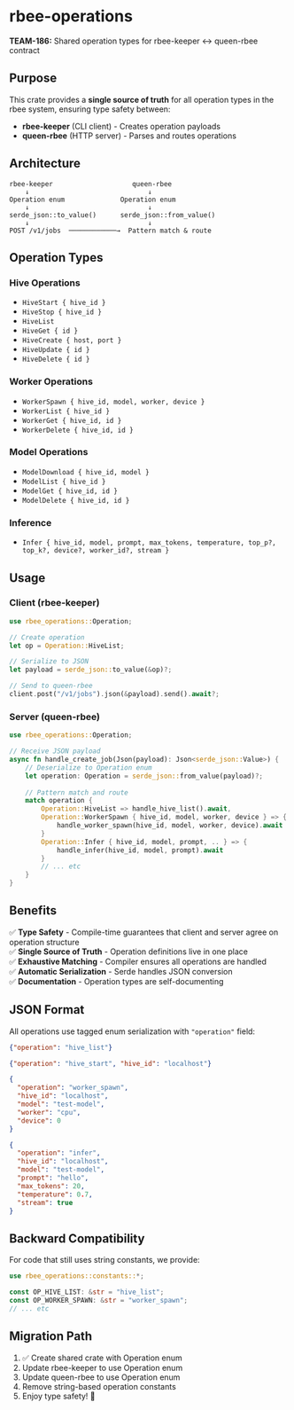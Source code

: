 # rbee-operations

**TEAM-186:** Shared operation types for rbee-keeper ↔ queen-rbee contract

## Purpose

This crate provides a **single source of truth** for all operation types in the rbee system, ensuring type safety between:
- **rbee-keeper** (CLI client) - Creates operation payloads
- **queen-rbee** (HTTP server) - Parses and routes operations

## Architecture

```
rbee-keeper                    queen-rbee
    ↓                              ↓
Operation enum              Operation enum
    ↓                              ↓
serde_json::to_value()      serde_json::from_value()
    ↓                              ↓
POST /v1/jobs  ────────────→  Pattern match & route
```

## Operation Types

### Hive Operations
- `HiveStart { hive_id }`
- `HiveStop { hive_id }`
- `HiveList`
- `HiveGet { id }`
- `HiveCreate { host, port }`
- `HiveUpdate { id }`
- `HiveDelete { id }`

### Worker Operations
- `WorkerSpawn { hive_id, model, worker, device }`
- `WorkerList { hive_id }`
- `WorkerGet { hive_id, id }`
- `WorkerDelete { hive_id, id }`

### Model Operations
- `ModelDownload { hive_id, model }`
- `ModelList { hive_id }`
- `ModelGet { hive_id, id }`
- `ModelDelete { hive_id, id }`

### Inference
- `Infer { hive_id, model, prompt, max_tokens, temperature, top_p?, top_k?, device?, worker_id?, stream }`

## Usage

### Client (rbee-keeper)

```rust
use rbee_operations::Operation;

// Create operation
let op = Operation::HiveList;

// Serialize to JSON
let payload = serde_json::to_value(&op)?;

// Send to queen-rbee
client.post("/v1/jobs").json(&payload).send().await?;
```

### Server (queen-rbee)

```rust
use rbee_operations::Operation;

// Receive JSON payload
async fn handle_create_job(Json(payload): Json<serde_json::Value>) {
    // Deserialize to Operation enum
    let operation: Operation = serde_json::from_value(payload)?;
    
    // Pattern match and route
    match operation {
        Operation::HiveList => handle_hive_list().await,
        Operation::WorkerSpawn { hive_id, model, worker, device } => {
            handle_worker_spawn(hive_id, model, worker, device).await
        }
        Operation::Infer { hive_id, model, prompt, .. } => {
            handle_infer(hive_id, model, prompt).await
        }
        // ... etc
    }
}
```

## Benefits

✅ **Type Safety** - Compile-time guarantees that client and server agree on operation structure  
✅ **Single Source of Truth** - Operation definitions live in one place  
✅ **Exhaustive Matching** - Compiler ensures all operations are handled  
✅ **Automatic Serialization** - Serde handles JSON conversion  
✅ **Documentation** - Operation types are self-documenting  

## JSON Format

All operations use tagged enum serialization with `"operation"` field:

```json
{"operation": "hive_list"}

{"operation": "hive_start", "hive_id": "localhost"}

{
  "operation": "worker_spawn",
  "hive_id": "localhost",
  "model": "test-model",
  "worker": "cpu",
  "device": 0
}

{
  "operation": "infer",
  "hive_id": "localhost",
  "model": "test-model",
  "prompt": "hello",
  "max_tokens": 20,
  "temperature": 0.7,
  "stream": true
}
```

## Backward Compatibility

For code that still uses string constants, we provide:

```rust
use rbee_operations::constants::*;

const OP_HIVE_LIST: &str = "hive_list";
const OP_WORKER_SPAWN: &str = "worker_spawn";
// ... etc
```

## Migration Path

1. ✅ Create shared crate with Operation enum
2. Update rbee-keeper to use Operation enum
3. Update queen-rbee to use Operation enum
4. Remove string-based operation constants
5. Enjoy type safety! 🎉
